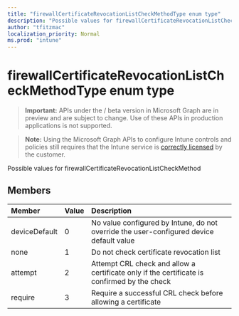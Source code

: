 ```yaml
---
title: "firewallCertificateRevocationListCheckMethodType enum type"
description: "Possible values for firewallCertificateRevocationListCheckMethod"
author: "tfitzmac"
localization_priority: Normal
ms.prod: "intune"
---
```


# firewallCertificateRevocationListCheckMethodType enum type

> **Important:** APIs under the / beta version in Microsoft Graph are in preview and are subject to change. Use of these APIs in production applications is not supported.

> **Note:** Using the Microsoft Graph APIs to configure Intune controls and policies still requires that the Intune service is [correctly licensed](https://go.microsoft.com/fwlink/?linkid=839381) by the customer.

Possible values for firewallCertificateRevocationListCheckMethod
## Members
|Member|Value|Description|
|:---|:---|:---|
|deviceDefault|0|No value configured by Intune, do not override the user-configured device default value|
|none|1|Do not check certificate revocation list|
|attempt|2|Attempt CRL check and allow a certificate only if the certificate is confirmed by the check|
|require|3|Require a successful CRL check before allowing a certificate|





